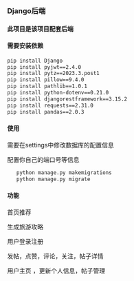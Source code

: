### Django后端

#### 此项目是该项目配套后端


#### 需要安装依赖

``` bash
pip install Django
pip install pyjwt==2.4.0  
pip install pytz==2023.3.post1  
pip install pillow==9.4.0  
pip install pathlib==1.0.1  
pip install python-dotenv==0.21.0  
pip install djangorestframework==3.15.2  
pip install requests==2.31.0  
pip install pandas==2.0.3
```

#### 使用

需要在settings中修改数据库的配置信息

配置你自己的端口号等信息

 ``` bash
    python manage.py makemigrations
    python manage.py migrate
```

#### 功能
首页推荐

生成旅游攻略

用户登录注册

发帖，点赞，评论，关注，帖子详情

用户主页 ，更新个人信息，帖子管理



